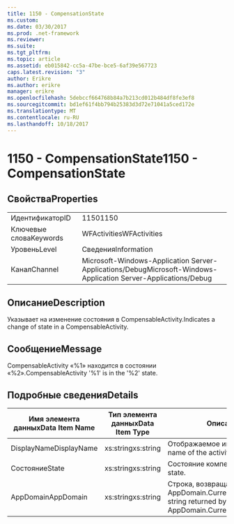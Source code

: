 ```yaml
---
title: 1150 - CompensationState
ms.custom: 
ms.date: 03/30/2017
ms.prod: .net-framework
ms.reviewer: 
ms.suite: 
ms.tgt_pltfrm: 
ms.topic: article
ms.assetid: eb015842-cc5a-47be-bce5-6af39e567723
caps.latest.revision: "3"
author: Erikre
ms.author: erikre
manager: erikre
ms.openlocfilehash: 5debccf664768b84a7b213cd012b484df8fe3ef8
ms.sourcegitcommit: bd1ef61f4bb794b25383d3d72e71041a5ced172e
ms.translationtype: MT
ms.contentlocale: ru-RU
ms.lasthandoff: 10/18/2017
---
```

# <a name="1150---compensationstate"></a><span data-ttu-id="6ae24-102">1150 - CompensationState</span><span class="sxs-lookup"><span data-stu-id="6ae24-102">1150 - CompensationState</span></span>
## <a name="properties"></a><span data-ttu-id="6ae24-103">Свойства</span><span class="sxs-lookup"><span data-stu-id="6ae24-103">Properties</span></span>  
  
|||  
|-|-|  
|<span data-ttu-id="6ae24-104">Идентификатор</span><span class="sxs-lookup"><span data-stu-id="6ae24-104">ID</span></span>|<span data-ttu-id="6ae24-105">1150</span><span class="sxs-lookup"><span data-stu-id="6ae24-105">1150</span></span>|  
|<span data-ttu-id="6ae24-106">Ключевые слова</span><span class="sxs-lookup"><span data-stu-id="6ae24-106">Keywords</span></span>|<span data-ttu-id="6ae24-107">WFActivities</span><span class="sxs-lookup"><span data-stu-id="6ae24-107">WFActivities</span></span>|  
|<span data-ttu-id="6ae24-108">Уровень</span><span class="sxs-lookup"><span data-stu-id="6ae24-108">Level</span></span>|<span data-ttu-id="6ae24-109">Сведения</span><span class="sxs-lookup"><span data-stu-id="6ae24-109">Information</span></span>|  
|<span data-ttu-id="6ae24-110">Канал</span><span class="sxs-lookup"><span data-stu-id="6ae24-110">Channel</span></span>|<span data-ttu-id="6ae24-111">Microsoft-Windows-Application Server-Applications/Debug</span><span class="sxs-lookup"><span data-stu-id="6ae24-111">Microsoft-Windows-Application Server-Applications/Debug</span></span>|  
  
## <a name="description"></a><span data-ttu-id="6ae24-112">Описание</span><span class="sxs-lookup"><span data-stu-id="6ae24-112">Description</span></span>  
 <span data-ttu-id="6ae24-113">Указывает на изменение состояния в CompensableActivity.</span><span class="sxs-lookup"><span data-stu-id="6ae24-113">Indicates a change of state in a CompensableActivity.</span></span>  
  
## <a name="message"></a><span data-ttu-id="6ae24-114">Сообщение</span><span class="sxs-lookup"><span data-stu-id="6ae24-114">Message</span></span>  
 <span data-ttu-id="6ae24-115">CompensableActivity «%1» находится в состоянии «%2».</span><span class="sxs-lookup"><span data-stu-id="6ae24-115">CompensableActivity '%1' is in the '%2' state.</span></span>  
  
## <a name="details"></a><span data-ttu-id="6ae24-116">Подробные сведения</span><span class="sxs-lookup"><span data-stu-id="6ae24-116">Details</span></span>  
  
|<span data-ttu-id="6ae24-117">Имя элемента данных</span><span class="sxs-lookup"><span data-stu-id="6ae24-117">Data Item Name</span></span>|<span data-ttu-id="6ae24-118">Тип элемента данных</span><span class="sxs-lookup"><span data-stu-id="6ae24-118">Data Item Type</span></span>|<span data-ttu-id="6ae24-119">Описание</span><span class="sxs-lookup"><span data-stu-id="6ae24-119">Description</span></span>|  
|--------------------|--------------------|-----------------|  
|<span data-ttu-id="6ae24-120">DisplayName</span><span class="sxs-lookup"><span data-stu-id="6ae24-120">DisplayName</span></span>|<span data-ttu-id="6ae24-121">xs:string</span><span class="sxs-lookup"><span data-stu-id="6ae24-121">xs:string</span></span>|<span data-ttu-id="6ae24-122">Отображаемое имя действия.</span><span class="sxs-lookup"><span data-stu-id="6ae24-122">The display name of the activity.</span></span>|  
|<span data-ttu-id="6ae24-123">Состояние</span><span class="sxs-lookup"><span data-stu-id="6ae24-123">State</span></span>|<span data-ttu-id="6ae24-124">xs:string</span><span class="sxs-lookup"><span data-stu-id="6ae24-124">xs:string</span></span>|<span data-ttu-id="6ae24-125">Состояние компенсации.</span><span class="sxs-lookup"><span data-stu-id="6ae24-125">The compensation state.</span></span>|  
|<span data-ttu-id="6ae24-126">AppDomain</span><span class="sxs-lookup"><span data-stu-id="6ae24-126">AppDomain</span></span>|<span data-ttu-id="6ae24-127">xs:string</span><span class="sxs-lookup"><span data-stu-id="6ae24-127">xs:string</span></span>|<span data-ttu-id="6ae24-128">Строка, возвращаемая AppDomain.CurrentDomain.FriendlyName.</span><span class="sxs-lookup"><span data-stu-id="6ae24-128">The string returned by AppDomain.CurrentDomain.FriendlyName.</span></span>|
